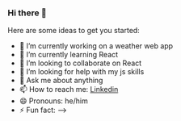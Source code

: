 ### Hi there 👋

Here are some ideas to get you started:

- 🔭 I’m currently working on a weather web app
- 🌱 I’m currently learning React
- 👯 I’m looking to collaborate on React
- 🤔 I’m looking for help with  my js skills
- 💬 Ask me about anything
- 📫 How to reach me: [Linkedin](https://www.linkedin.com/in/rlaporal/)
- 😄 Pronouns: he/him
- ⚡ Fun fact: 
-->

